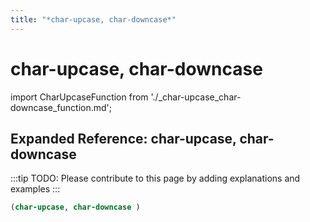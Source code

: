 ```yaml
---
title: "*char-upcase, char-downcase*"
---
```


# char-upcase, char-downcase

import CharUpcaseFunction from './_char-upcase_char-downcase_function.md';

<CharUpcaseFunction />

## Expanded Reference: char-upcase, char-downcase

:::tip
TODO: Please contribute to this page by adding explanations and examples
:::

```lisp
(char-upcase, char-downcase )
```
